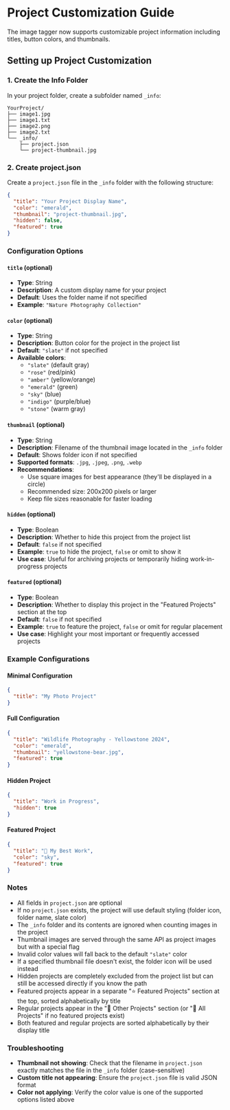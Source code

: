# Project Customization Guide

The image tagger now supports customizable project information including titles, button colors, and thumbnails.

## Setting up Project Customization

### 1. Create the Info Folder

In your project folder, create a subfolder named `_info`:

```
YourProject/
├── image1.jpg
├── image1.txt
├── image2.png
├── image2.txt
└── _info/
    ├── project.json
    └── project-thumbnail.jpg
```

### 2. Create project.json

Create a `project.json` file in the `_info` folder with the following structure:

```json
{
  "title": "Your Project Display Name",
  "color": "emerald",
  "thumbnail": "project-thumbnail.jpg",
  "hidden": false,
  "featured": true
}
```

### Configuration Options

#### `title` (optional)

- **Type**: String
- **Description**: A custom display name for your project
- **Default**: Uses the folder name if not specified
- **Example**: `"Nature Photography Collection"`

#### `color` (optional)

- **Type**: String
- **Description**: Button color for the project in the project list
- **Default**: `"slate"` if not specified
- **Available colors**:
  - `"slate"` (default gray)
  - `"rose"` (red/pink)
  - `"amber"` (yellow/orange)
  - `"emerald"` (green)
  - `"sky"` (blue)
  - `"indigo"` (purple/blue)
  - `"stone"` (warm gray)

#### `thumbnail` (optional)

- **Type**: String
- **Description**: Filename of the thumbnail image located in the `_info` folder
- **Default**: Shows folder icon if not specified
- **Supported formats**: `.jpg`, `.jpeg`, `.png`, `.webp`
- **Recommendations**:
  - Use square images for best appearance (they'll be displayed in a circle)
  - Recommended size: 200x200 pixels or larger
  - Keep file sizes reasonable for faster loading

#### `hidden` (optional)

- **Type**: Boolean
- **Description**: Whether to hide this project from the project list
- **Default**: `false` if not specified
- **Example**: `true` to hide the project, `false` or omit to show it
- **Use case**: Useful for archiving projects or temporarily hiding work-in-progress projects

#### `featured` (optional)

- **Type**: Boolean
- **Description**: Whether to display this project in the "Featured Projects" section at the top
- **Default**: `false` if not specified
- **Example**: `true` to feature the project, `false` or omit for regular placement
- **Use case**: Highlight your most important or frequently accessed projects

### Example Configurations

#### Minimal Configuration

```json
{
  "title": "My Photo Project"
}
```

#### Full Configuration

```json
{
  "title": "Wildlife Photography - Yellowstone 2024",
  "color": "emerald",
  "thumbnail": "yellowstone-bear.jpg",
  "featured": true
}
```

#### Hidden Project

```json
{
  "title": "Work in Progress",
  "hidden": true
}
```

#### Featured Project

```json
{
  "title": "🌟 My Best Work",
  "color": "sky",
  "featured": true
}
```

### Notes

- All fields in `project.json` are optional
- If no `project.json` exists, the project will use default styling (folder icon, folder name, slate color)
- The `_info` folder and its contents are ignored when counting images in the project
- Thumbnail images are served through the same API as project images but with a special flag
- Invalid color values will fall back to the default `"slate"` color
- If a specified thumbnail file doesn't exist, the folder icon will be used instead
- Hidden projects are completely excluded from the project list but can still be accessed directly if you know the path
- Featured projects appear in a separate "⭐ Featured Projects" section at the top, sorted alphabetically by title
- Regular projects appear in the "📁 Other Projects" section (or "📁 All Projects" if no featured projects exist)
- Both featured and regular projects are sorted alphabetically by their display title

### Troubleshooting

- **Thumbnail not showing**: Check that the filename in `project.json` exactly matches the file in the `_info` folder (case-sensitive)
- **Custom title not appearing**: Ensure the `project.json` file is valid JSON format
- **Color not applying**: Verify the color value is one of the supported options listed above

